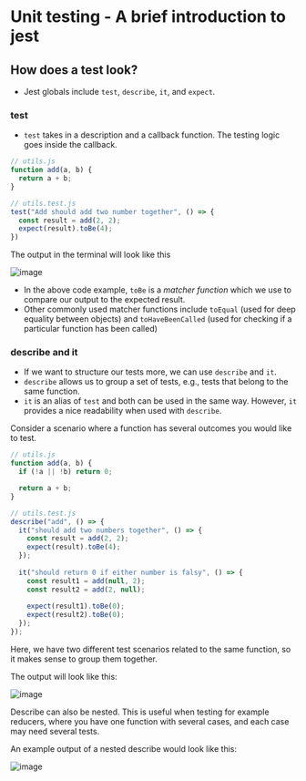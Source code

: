 # Unit testing - A brief introduction to jest #

## How does a test look?

- Jest globals include `test`, `describe`, `it`, and `expect`.

### test
- `test` takes in a description and a callback function. The testing logic goes inside the callback.

```javascript
// utils.js
function add(a, b) {
  return a + b;
}

// utils.test.js
test("Add should add two number together", () => {
  const result = add(2, 2);
  expect(result).toBe(4);
})
```
The output in the terminal will look like this

![image](https://user-images.githubusercontent.com/25080049/194770619-2321ab03-921f-4d30-b53b-ece39bb5db28.png)

- In the above code example, `toBe` is a _matcher function_ which we use to compare our output to the expected result.
- Other commonly used matcher functions include `toEqual` (used for deep equality between objects) and `toHaveBeenCalled` (used for checking if a particular function has been called)

### describe and it

- If we want to structure our tests more, we can use `describe` and `it`.
- `describe` allows us to group a set of tests, e.g., tests that belong to the same function.
- `it` is an alias of `test` and both can be used in the same way. However, `it` provides a nice readability when used with `describe`.

Consider a scenario where a function has several outcomes you would like to test.

```javascript
// utils.js
function add(a, b) {
  if (!a || !b) return 0;

  return a + b;
}

// utils.test.js
describe("add", () => {
  it("should add two numbers together", () => {
    const result = add(2, 2);
    expect(result).toBe(4);
  });
  
  it("should return 0 if either number is falsy", () => {
    const result1 = add(null, 2);
    const result2 = add(2, null);
    
    expect(result1).toBe(0);
    expect(result2).toBe(0);
  });
});
```

Here, we have two different test scenarios related to the same function, so it makes sense to group them together.

The output will look like this:

![image](https://user-images.githubusercontent.com/25080049/194771110-e7ed74d6-e956-4222-b9a2-a31b8d1f3513.png)

Describe can also be nested. This is useful when testing for example reducers, where you have one function with several cases, and each case may need several tests.

An example output of a nested describe would look like this:

![image](https://user-images.githubusercontent.com/25080049/194771725-94451dad-44ae-46f1-9869-4d224a838c65.png)


